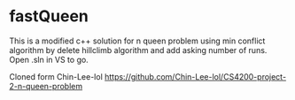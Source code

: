 # fastQueen
This is a modified c++ solution for n queen problem using min conflict algorithm
by delete hillclimb algorithm and add asking number of runs.
Open .sln in VS to go.

Cloned form Chin-Lee-lol https://github.com/Chin-Lee-lol/CS4200-project-2-n-queen-problem
